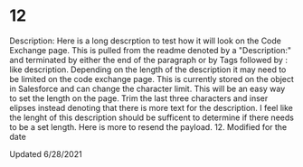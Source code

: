 # 12

Description: Here is a long descrption to test how it will look on the Code Exchange page. This is pulled from the readme denoted by a "Description:" and terminated by either the end of the paragraph or by Tags followed by : like description. Depending on the length of the description it may need to be limited on the code exchange page. This is currently stored on the object in Salesforce and can change the character limit. This will be an easy way to set the length on the page. Trim the last three characters and inser elipses instead denoting that there is more text for the description. I feel like the lenght of this description should be sufficent to determine if there needs to be a set length. Here is more to resend the payload. 12. Modified for the date

Updated 6/28/2021
